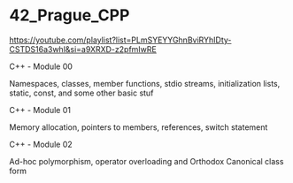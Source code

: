 # 42_Prague_CPP


https://youtube.com/playlist?list=PLmSYEYYGhnBviRYhIDty-CSTDS16a3whl&si=a9XRXD-z2pfmIwRE


C++ - Module 00

Namespaces, classes, member functions, stdio streams, initialization lists, static, const, and some other basic stuf


C++ - Module 01

Memory allocation, pointers to members, references, switch statement


C++ - Module 02

Ad-hoc polymorphism, operator overloading and Orthodox Canonical class form
